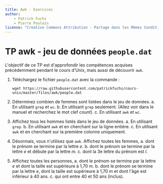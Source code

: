 ```yaml
---
title: Awk - Exercices
author:
    - Patrick Fuchs
    - Pierre Poulain
license: "Creative Commons Attribution - Partage dans les Mêmes Conditions 4.0"
---
```


# TP awk - jeu de données `people.dat`

L'objectif de ce TP est d'approfondir les compétences acquises précédemment pendant le cours d'Unix, mais aussi de découvrir `awk`.

1. Téléchargez le fichier `people.dat` avec la commande :
    ```
    wget https://raw.githubusercontent.com/patrickfuchs/cours-unix/master/files/awk/people.dat
    ```

2. Déterminez combien de femmes sont listées dans le jeu de données.
    a. En utilisant `grep` et `wc`.
    b. En utilisant `grep` seulement. (Allez voir dans le manuel et recherchez le mot clef *count*).
    c. En utilisant `awk` et `wc`.

3. Affichez tous les hommes listés dans le jeu de données.
    a. En utilisant `grep`.
    b. En utilisant `awk` et en cherchant sur la ligne entière.
    c. En utilisant `awk` et en cherchant sur la première colonne uniquement.

4. Désormais, vous n'utilisez que `awk`. Affichez toutes les femmes,
    a. dont le prénom se termine par la lettre *e*.
    b. dont le prénom se termine par la lettre *e* et débute par la lettre *m*.
    c. dont la 3e lettre du prénom est *l*.

5. Affichez toutes les personnes,
    a. dont le prénom se termine par la lettre *e* et dont la taille est supérieure à 1,70 m.
    b. dont le prénom se termine par la lettre *e*, dont la taille est supérieure à 1,70 m et dont l'âge est inférieur à 40 ans.
    c. qui ont entre 40 et 50 ans (inclus).
